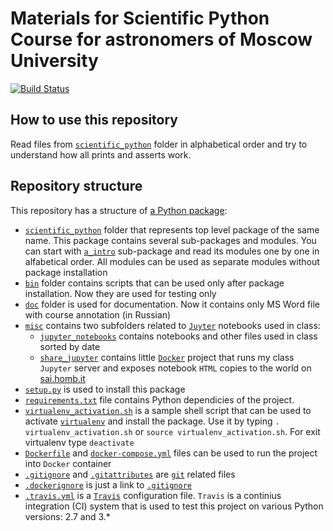 # Materials for Scientific Python Course for astronomers of Moscow University

[![Build Status](https://travis-ci.org/hombit/scientific_python.svg?branch=master)](https://travis-ci.org/hombit/scientific_python)

## How to use this repository

Read files from [`scientific_python`](./scientific_python/) folder in alphabetical order and try to understand how all prints
and asserts work.

## Repository structure

This repository has a structure of <a href="https://packaging.python.org/tutorials/distributing-packages/">a Python package</a>:
 - [`scientific_python`](./scientific_python/) folder that represents top level package of the same name. This package contains
   several sub-packages and modules. You can start with [`a_intro`](./scientific_python/a_intro) sub-package and read its 
   modules one by one in alfabetical order. All modules can be used as separate modules without package installation
 - [`bin`](./bin/) folder contains scripts that can be used only after package installation. Now they are used for testing only
 - [`doc`](./doc/) folder is used for documentation. Now it contains only MS Word file with course annotation (in Russian)
 - [`misc`](./misc/) contains two subfolders related to [`Juyter`](http://jupyter.org) notebooks used in class:
   - [`jupyter_notebooks`](./misc/jupyter_notebooks/) contains notebooks and other files used in class sorted by date
   - [`share_jupyter`](./misc/share_jupyter/) contains little [`Docker`](http://docker.com) project that runs my class `Jupyter`
     server and exposes notebook `HTML` copies to the world on [sai.homb.it](http://sai.homb.it/)
 - [`setup.py`](./setup.py) is used to install this package
 - [`requirements.txt`](./requirements.txt) file contains Python dependicies of the project.
 - [`virtualenv_activation.sh`](./virtualenv_activation.sh) is a sample shell script that can be used to activate
   [`virtualenv`](https://virtualenv.pypa.io/) and install the package. Use it by typing `. virtualenv_activation.sh` or
   `source virtualenv_activation.sh`. For exit virtualenv type `deactivate`
 - [`Dockerfile`](./Dockerfile) and [`docker-compose.yml`](./docker-compose.yml) files can be used to run the project into
   `Docker` container
 - [`.gitignore`](./.gitignore) and [`.gitattributes`](.gitattributes) are [`git`](https://git-scm.com) related files
 - [`.dockerignore`](./.dockerignore) is just a link to [`.gitignore`](./.gitignore)
 - [`.travis.yml`](./.travis.yml) is a [`Travis`](https://travis-ci.org) configuration file. `Travis` is a continius 
   integration (CI) system that is used to test this project on various Python versions: 2.7 and 3.*
